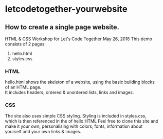 # letcodetogether-yourwebsite

## How to create a single page website.
HTML & CSS Workshop for Let's Code Together May 26, 2018
This demo consists of 2 pages:
1) hello.html
2) styles.css

### HTML
hello.html shows the skeleton of a website, using the basic building blocks of an HTML page.  
It includes headers, ordered & unordered lists, links and images.

### CSS
The site also uses simple CSS styling. Styling is included in styles.css, which is then referenced in the <head> of hello.HTML
Feel free to clone this site and make it your own, personalising with colors, fonts, information about yourself and your own links & images.


